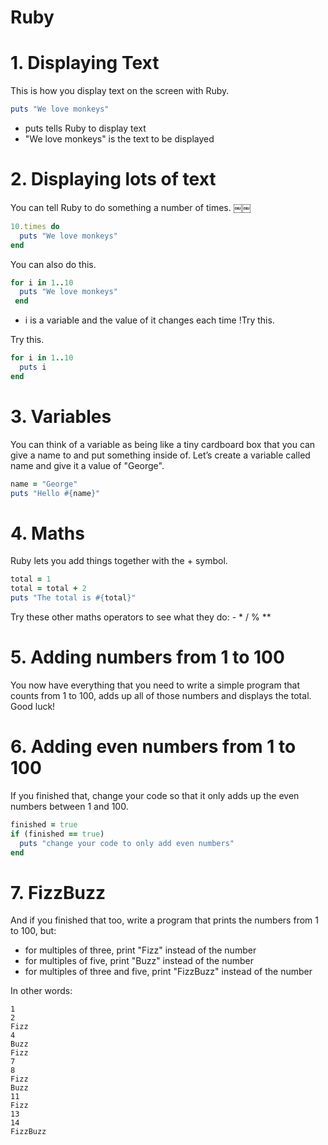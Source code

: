 Ruby
====

# 1. Displaying Text
This is how you display text on the screen with Ruby.```rubyputs "We love monkeys"
```- puts tells Ruby to display text- "We love monkeys" is the text to be displayed
# 2. Displaying lots of textYou can tell Ruby to do something a number of times.￼￼
```ruby10.times do
  puts "We love monkeys"end```
You can also do this.

```rubyfor i in 1..10
  puts "We love monkeys"￼end
```
- i is a variable and the value of it changes each time !Try this.Try this.

```rubyfor i in 1..10 
  puts i 
end
```

# 3. Variables

You can think of a variable as being like a tiny cardboard box that you can give a name to and put something inside of. Let’s create a variable called name and give it a value of "George".

```ruby
name = "George" 
puts "Hello #{name}" 
```

# 4. Maths

Ruby lets you add things together with the + symbol.

```ruby
total = 1 
total = total + 2 
puts "The total is #{total}" 
```

Try these other maths operators to see what they do: - * / % **

# 5. Adding numbers from 1 to 100

You now have everything that you need to write a simple program that counts from 1 to 100, adds up all of those numbers and displays the total. Good luck!

# 6. Adding even numbers from 1 to 100

If you finished that, change your code so that it only adds up the even numbers between 1 and 100.

```ruby
finished = true 
if (finished == true) 
  puts "change your code to only add even numbers" 
end
```

# 7. FizzBuzz

And if you finished that too, write a program that prints the numbers from 1 to 100, but:

- for multiples of three, print "Fizz" instead of the number
- for multiples of five, print "Buzz" instead of the number
- for multiples of three and five, print "FizzBuzz" instead of the number

In other words:

```
1 
2 
Fizz 
4 
Buzz 
Fizz 
7 
8 
Fizz 
Buzz 
11 
Fizz 
13 
14 
FizzBuzz
```

  
